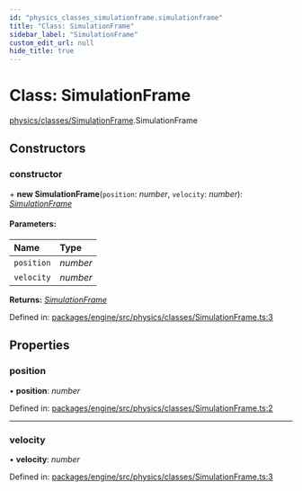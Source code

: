 ```yaml
---
id: "physics_classes_simulationframe.simulationframe"
title: "Class: SimulationFrame"
sidebar_label: "SimulationFrame"
custom_edit_url: null
hide_title: true
---
```


# Class: SimulationFrame

[physics/classes/SimulationFrame](../modules/physics_classes_simulationframe.md).SimulationFrame

## Constructors

### constructor

\+ **new SimulationFrame**(`position`: *number*, `velocity`: *number*): [*SimulationFrame*](physics_classes_simulationframe.simulationframe.md)

#### Parameters:

Name | Type |
:------ | :------ |
`position` | *number* |
`velocity` | *number* |

**Returns:** [*SimulationFrame*](physics_classes_simulationframe.simulationframe.md)

Defined in: [packages/engine/src/physics/classes/SimulationFrame.ts:3](https://github.com/xr3ngine/xr3ngine/blob/716a06460/packages/engine/src/physics/classes/SimulationFrame.ts#L3)

## Properties

### position

• **position**: *number*

Defined in: [packages/engine/src/physics/classes/SimulationFrame.ts:2](https://github.com/xr3ngine/xr3ngine/blob/716a06460/packages/engine/src/physics/classes/SimulationFrame.ts#L2)

___

### velocity

• **velocity**: *number*

Defined in: [packages/engine/src/physics/classes/SimulationFrame.ts:3](https://github.com/xr3ngine/xr3ngine/blob/716a06460/packages/engine/src/physics/classes/SimulationFrame.ts#L3)
